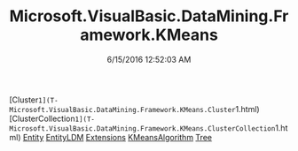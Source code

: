 ﻿---
title: Microsoft.VisualBasic.DataMining.Framework.KMeans
date: 6/15/2016 12:52:03 AM
---

[Cluster`1](T-Microsoft.VisualBasic.DataMining.Framework.KMeans.Cluster`1.html)
[ClusterCollection`1](T-Microsoft.VisualBasic.DataMining.Framework.KMeans.ClusterCollection`1.html)
[Entity](T-Microsoft.VisualBasic.DataMining.Framework.KMeans.Entity.html)
[EntityLDM](T-Microsoft.VisualBasic.DataMining.Framework.KMeans.EntityLDM.html)
[Extensions](T-Microsoft.VisualBasic.DataMining.Framework.KMeans.Extensions.html)
[KMeansAlgorithm](T-Microsoft.VisualBasic.DataMining.Framework.KMeans.KMeansAlgorithm.html)
[Tree](T-Microsoft.VisualBasic.DataMining.Framework.KMeans.Tree.html)
